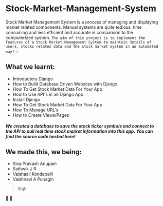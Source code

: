 # Stock-Market-Management-System
Stock Market Management System is a process of managing and displaying market related components. Manual systems are quite tedious, time consuming and less efficient and accurate in comparison to the computerized system.
```The aim of this project is to implement the features of a Stock Market Management System to maintain details of users, stocks related data and the stock market system in an automated way!```
:bulb:

## What we learnt:

- Introductory Django
- How to Build Database Driven Websites with Django
- How To Get Stock Market Data For Your App
- How to Use API's in an Django App
- Install Django
- How To Get Stock Market Data For Your App
- How To Manage URL's
- How to Create Views/Pages

##### We created a database to save the stock ticker symbols and connect to the API to pull real time stock market information into this app. You can find the source code hosted here!


## We made this, we being:

- Siva Prakash Anupam
- Sathwik J R
- Vaishaali Kondapalli
- Vaishnavi A Punagin
> Sigh

:poop:
:shrug:
